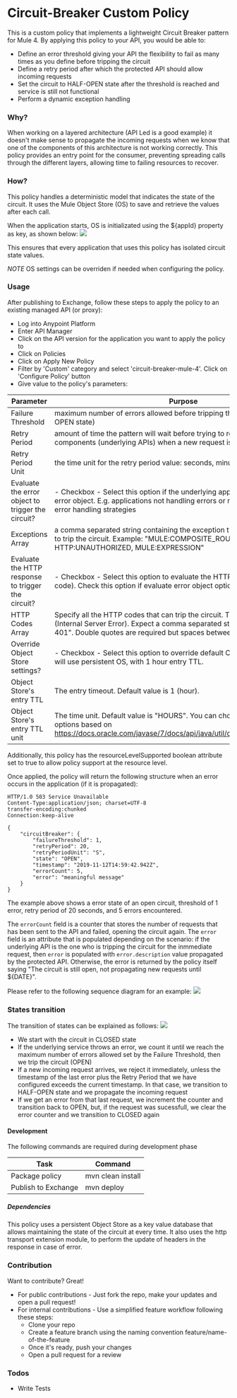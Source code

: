 # Circuit-Breaker Custom Policy

This is a custom policy that implements a lightweight Circuit Breaker pattern for Mule 4. By applying this policy to your API, you would be able to:

  - Define an error threshold giving your API the flexibility to fail as many times as you define before tripping the circuit
  - Define a retry period after which the protected API should allow incoming requests
  - Set the circuit to HALF-OPEN state after the threshold is reached and service is still not functional
  - Perform a dynamic exception handling

### Why?
When working on a layered architecture (API Led is a good example) it doesn't make sense to propagate the incoming requests when we know that one of the components of this architecture is not working correctly. This policy provides an entry point for the consumer, preventing spreading calls through the different layers, allowing time to failing resources to recover.

### How?
This policy handles a deterministic model that indicates the state of the circuit. It uses the Mule Object Store (OS) to save and retrieve the values after each call.

When the application starts, OS is initializated using the ${appId} property as key, as shown below:
![](./docs/images/cbstore.png)

This ensures that every application that uses this policy has isolated circuit state values.

*NOTE* OS settings can be overriden if needed when configuring the policy.

### Usage
After publishing to Exchange, follow these steps to apply the policy to an existing managed API (or proxy):

* Log into Anypoint Platform
* Enter API Manager
* Click on the API version for the application you want to apply the policy to
* Click on Policies
* Click on Apply New Policy
* Filter by 'Custom' category and select 'circuit-breaker-mule-4'. Click on 'Configure Policy' button
* Give value to the policy's parameters:

| Parameter | Purpose |
| ------ | ------ |
| Failure Threshold | maximum number of errors allowed before tripping the circuit (putting it in OPEN state) |
| Retry Period | amount of time the pattern will wait before trying to reach depedent components (underlying APIs) when a new request is received |
| Retry Period Unit | the time unit for the retry period value: seconds, minutes, or hours |
| Evaluate the error object to trigger the circuit? | - Checkbox - Select this option if the underlying application propagates the error object. E.g. applications not handling errors or raising custom ones on error handling strategies |
| Exceptions Array | a comma separated string containing the exception types that are expected to trip the circuit. Example: "MULE:COMPOSITE_ROUTING, HTTP:UNAUTHORIZED, MULE:EXPRESSION" |
| Evaluate the HTTP response to trigger the circuit? | - Checkbox - Select this option to evaluate the HTTP response (status code). Check this option if evaluate error object option is unchecked.    |
| HTTP Codes Array | Specify all the HTTP codes that can trip the circuit. The default value is 500 (Internal Server Error). Expect a comma separated string. Example: "500, 401". Double quotes are required but spaces between types are not. |
| Override Object Store settings? | - Checkbox - Select this option to override default OS settings. Defaut OS will use persistent OS, with 1 hour entry TTL. |
| Object Store's entry TTL | The entry timeout. Default value is 1 (hour). |
| Object Store's entry TTL unit | The time unit. Default value is "HOURS". You can choose one of the listed options based on https://docs.oracle.com/javase/7/docs/api/java/util/concurrent/TimeUnit.html|

Additionally, this policy has the resourceLevelSupported boolean attribute set to true to allow policy support at the resource level.

Once applied, the policy will return the following structure when an error occurs in the application (if it is propagated):

```
HTTP/1.0 503 Service Unavailable
Content-Type:application/json; charset=UTF-8
transfer-encoding:chunked
Connection:keep-alive

{
    "circuitBreaker": {
        "failureThreshold": 1,
        "retryPeriod": 20,
        "retryPeriodUnit": "S",
        "state": "OPEN",
        "timestamp": "2019-11-12T14:59:42.942Z",
        "errorCount": 5,
        "error": "meaningful message"
    }
}
```

The example above shows a error state of an open circuit, threshold of 1 error, retry period of 20 seconds, and 5 errors encountered.

The `errorCount` field is a counter that stores the number of requests that has been sent to the API and failed, opening the circuit again. 
The `error` field is an attribute that is populated depending on the scenario: if the underlying API is the one who is tripping the circuit for the inmmediate request, then `error` is populated with `error.description` value propagated by the protected API. Otherwise, the error is returned by the policy itself saying "The circuit is still open, not propagating new requests until ${DATE}".  

Please refer to the following sequence diagram for an example:
![](./docs/images/sequence.png)

### States transition

The transition of states can be explained as follows:
![](./docs/images/states-transition.png)
- We start with the circuit in CLOSED state
- If the underlying service throws an error, we count it until we reach the maximum number of errors allowed set by the Failure Threshold, then we trip the circuit (OPEN)
- If a new incoming request arrives, we reject it immediately, unless the timestamp of the last error plus the Retry Period that we have configured exceeds the current timestamp. In that case, we transition to HALF-OPEN state and we propagate the incoming request
- If we get an error from that last request, we increment the counter and transition back to OPEN, but, if the request was sucessfull, we clear the error counter and we transition to CLOSED again

#### Development

The following commands are required during development phase

| Task | Command |
| ------ | ------ |
| Package policy| mvn clean install |
| Publish to Exchange | mvn deploy |

##### Dependencies
This policy uses a persistent Object Store as a key value database that allows maintaining the state of the circuit at every time. It also uses the http transport extension module, to perform the update of headers in the response in case of error.

### Contribution

Want to contribute? Great!

* For public contributions - Just fork the repo, make your updates and open a pull request!
* For internal contributions - Use a simplified feature workflow following these steps:
   - Clone your repo
   - Create a feature branch using the naming convention feature/name-of-the-feature
   - Once it's ready, push your changes
   - Open a pull request for a review

### Todos
 - Write Tests

